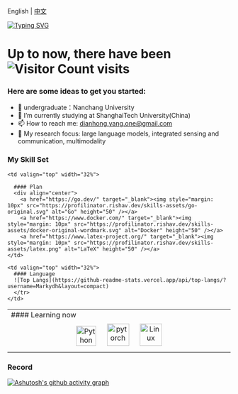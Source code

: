 
English | [中文](./README_CN.md)

[![Typing SVG](https://readme-typing-svg.demolab.com/?lines=emm...;Hello+World+!&center=true&font=Lato&size=32&color=008000)](https://git.io/typing-svg)

# Up to now, there have been ![Visitor Count](https://profile-counter.glitch.me/Markydh/count.svg) visits

### Here are some ideas to get you started:
- 🔭 undergraduate：Nanchang University 
- 🌱 I’m currently studying at ShanghaiTech University(China)
- 📫 How to reach me: dianhong.yang.one@gmail.com
- 🔭 My research focus: large language models, integrated sensing and communication, multimodality



### My Skill Set  
<table>
  <tr>
    <td valign="top" width="32%">
      #### Learning now
      <div align="center">  
        <a href="https://www.python.org/" target="_blank"><img style="margin: 10px" src="https://profilinator.rishav.dev/skills-assets/python-original.svg" alt="Python" height="45" /></a>
        <a href="https://pytorch.org/" target="_blank"><img style="margin: 10px" src="https://profilinator.rishav.dev/skills-assets/pytorch-icon.svg" alt="pytorch" height="50" /></a>  
        <a href="https://www.linux.org/" target="_blank"><img style="margin: 10px" src="https://profilinator.rishav.dev/skills-assets/linux-original.svg" alt="Linux" height="50" /></a>  
      </div>
    </td>

    <td valign="top" width="32%">
  
      #### Plan  
      <div align="center">  
        <a href="https://go.dev/" target="_blank"><img style="margin: 10px" src="https://profilinator.rishav.dev/skills-assets/go-original.svg" alt="Go" height="50" /></a>  
        <a href="https://www.docker.com/" target="_blank"><img style="margin: 10px" src="https://profilinator.rishav.dev/skills-assets/docker-original-wordmark.svg" alt="Docker" height="50" /></a>  
        <a href="https://www.latex-project.org/" target="_blank"><img style="margin: 10px" src="https://profilinator.rishav.dev/skills-assets/latex.png" alt="LaTeX" height="50" /></a>  
    </td>
    
    <td valign="top" width="32%">
      #### Language
      ![Top Langs](https://github-readme-stats.vercel.app/api/top-langs/?username=Markydh&layout=compact)
      </tr>
    </td>

</table>

### Record
[![Ashutosh's github activity graph](https://github-readme-activity-graph.vercel.app/graph?username=Markydh)](https://github.com/ashutosh00710/github-readme-activity-graph)



<!--
### Hi there 🤩
### 🔭 undergraduate：Nanchang University 
### 😄 postgraduate：ShanghaiTech University
### 🌱 I’m currently learning LLMs EE
### 👯 I’m looking to collaborate on learning
### 📫 How to reach me: dianhong.yang.one@gmail.com or 2247654142@qq.com

<br />
<br />

![](https://raw.githubusercontent.com/Markydh/Markydh/output/github-contribution-grid-snake.svg)


**Markydh/Markydh** is a ✨ _special_ ✨ repository because its `README.md` (this file) appears on your GitHub profile.

Here are some ideas to get you started:

- 🔭 I’m currently working on ...
- 🌱 I’m currently learning ...
- 👯 I’m looking to collaborate on ...
- 🤔 I’m looking for help with ...
- 💬 Ask me about ...
- 📫 How to reach me: ...
- 😄 Pronouns: ...
- ⚡ Fun fact: ...
-->
